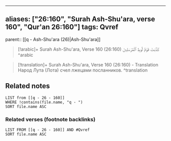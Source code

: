 
---
aliases: ["26:160", "Surah Ash-Shu'ara, verse 160", "Qur'an 26:160"]
tags: Qvref
---

parent:: [[q - Ash-Shu'ara (26)|Ash-Shu'ara]]

> [!arabic]+ Surah Ash-Shu'ara, Verse 160 (26:160)
> <span class="quran-arabic">كَذَّبَتْ قَوْمُ لُوطٍ ٱلْمُرْسَلِينَ</span>
^arabic

> [!translation]+ Surah Ash-Shu'ara, Verse 160 (26:160) - Translation
> Народ Лута (Лота) счел лжецами посланников.
^translation



## Related notes
```dataview
LIST from [[q - 26 - 160]]
WHERE !contains(file.name, "q - ")
SORT file.name ASC
```

### Related verses (footnote backlinks)
```dataview
LIST FROM [[q - 26 - 160]] AND #Qvref
SORT file.name ASC
```

